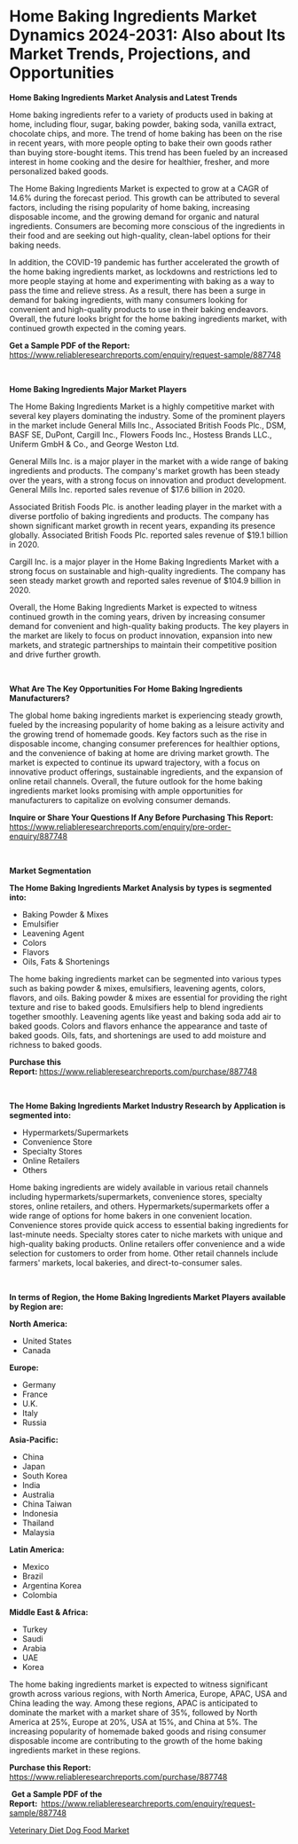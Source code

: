<p><h1>Home Baking Ingredients Market Dynamics 2024-2031: Also about Its Market Trends, Projections, and Opportunities</h1></p><p><strong>Home Baking Ingredients Market Analysis and Latest Trends</strong></p>
<p><p>Home baking ingredients refer to a variety of products used in baking at home, including flour, sugar, baking powder, baking soda, vanilla extract, chocolate chips, and more. The trend of home baking has been on the rise in recent years, with more people opting to bake their own goods rather than buying store-bought items. This trend has been fueled by an increased interest in home cooking and the desire for healthier, fresher, and more personalized baked goods.</p><p>The Home Baking Ingredients Market is expected to grow at a CAGR of 14.6% during the forecast period. This growth can be attributed to several factors, including the rising popularity of home baking, increasing disposable income, and the growing demand for organic and natural ingredients. Consumers are becoming more conscious of the ingredients in their food and are seeking out high-quality, clean-label options for their baking needs.</p><p>In addition, the COVID-19 pandemic has further accelerated the growth of the home baking ingredients market, as lockdowns and restrictions led to more people staying at home and experimenting with baking as a way to pass the time and relieve stress. As a result, there has been a surge in demand for baking ingredients, with many consumers looking for convenient and high-quality products to use in their baking endeavors. Overall, the future looks bright for the home baking ingredients market, with continued growth expected in the coming years.</p></p>
<p><strong>Get a Sample PDF of the Report:&nbsp;</strong> <a href="https://www.reliableresearchreports.com/enquiry/request-sample/887748">https://www.reliableresearchreports.com/enquiry/request-sample/887748</a></p>
<p>&nbsp;</p>
<p><strong>Home Baking Ingredients Major Market Players</strong></p>
<p><p>The Home Baking Ingredients Market is a highly competitive market with several key players dominating the industry. Some of the prominent players in the market include General Mills Inc., Associated British Foods Plc., DSM, BASF SE, DuPont, Cargill Inc., Flowers Foods Inc., Hostess Brands LLC., Uniferm GmbH & Co., and George Weston Ltd.</p><p>General Mills Inc. is a major player in the market with a wide range of baking ingredients and products. The company's market growth has been steady over the years, with a strong focus on innovation and product development. General Mills Inc. reported sales revenue of $17.6 billion in 2020.</p><p>Associated British Foods Plc. is another leading player in the market with a diverse portfolio of baking ingredients and products. The company has shown significant market growth in recent years, expanding its presence globally. Associated British Foods Plc. reported sales revenue of $19.1 billion in 2020.</p><p>Cargill Inc. is a major player in the Home Baking Ingredients Market with a strong focus on sustainable and high-quality ingredients. The company has seen steady market growth and reported sales revenue of $104.9 billion in 2020.</p><p>Overall, the Home Baking Ingredients Market is expected to witness continued growth in the coming years, driven by increasing consumer demand for convenient and high-quality baking products. The key players in the market are likely to focus on product innovation, expansion into new markets, and strategic partnerships to maintain their competitive position and drive further growth.</p></p>
<p>&nbsp;</p>
<p><strong>What Are The Key Opportunities For Home Baking Ingredients Manufacturers?</strong></p>
<p><p>The global home baking ingredients market is experiencing steady growth, fueled by the increasing popularity of home baking as a leisure activity and the growing trend of homemade goods. Key factors such as the rise in disposable income, changing consumer preferences for healthier options, and the convenience of baking at home are driving market growth. The market is expected to continue its upward trajectory, with a focus on innovative product offerings, sustainable ingredients, and the expansion of online retail channels. Overall, the future outlook for the home baking ingredients market looks promising with ample opportunities for manufacturers to capitalize on evolving consumer demands.</p></p>
<p><strong>Inquire or Share Your Questions If Any Before Purchasing This Report:</strong> <a href="https://www.reliableresearchreports.com/enquiry/pre-order-enquiry/887748">https://www.reliableresearchreports.com/enquiry/pre-order-enquiry/887748</a></p>
<p>&nbsp;</p>
<p><strong>Market Segmentation</strong></p>
<p><strong>The Home Baking Ingredients Market Analysis by types is segmented into:</strong></p>
<p><ul><li>Baking Powder & Mixes</li><li>Emulsifier</li><li>Leavening Agent</li><li>Colors</li><li>Flavors</li><li>Oils, Fats & Shortenings</li></ul></p>
<p><p>The home baking ingredients market can be segmented into various types such as baking powder & mixes, emulsifiers, leavening agents, colors, flavors, and oils. Baking powder & mixes are essential for providing the right texture and rise to baked goods. Emulsifiers help to blend ingredients together smoothly. Leavening agents like yeast and baking soda add air to baked goods. Colors and flavors enhance the appearance and taste of baked goods. Oils, fats, and shortenings are used to add moisture and richness to baked goods.</p></p>
<p><strong>Purchase this Report:&nbsp;</strong><a href="https://www.reliableresearchreports.com/purchase/887748">https://www.reliableresearchreports.com/purchase/887748</a></p>
<p>&nbsp;</p>
<p><strong>The Home Baking Ingredients Market Industry Research by Application is segmented into:</strong></p>
<p><ul><li>Hypermarkets/Supermarkets</li><li>Convenience Store</li><li>Specialty Stores</li><li>Online Retailers</li><li>Others</li></ul></p>
<p><p>Home baking ingredients are widely available in various retail channels including hypermarkets/supermarkets, convenience stores, specialty stores, online retailers, and others. Hypermarkets/supermarkets offer a wide range of options for home bakers in one convenient location. Convenience stores provide quick access to essential baking ingredients for last-minute needs. Specialty stores cater to niche markets with unique and high-quality baking products. Online retailers offer convenience and a wide selection for customers to order from home. Other retail channels include farmers' markets, local bakeries, and direct-to-consumer sales.</p></p>
<p>&nbsp;</p>
<p><strong>In terms of Region, the Home Baking Ingredients Market Players available by Region are:</strong></p>
<p>
    <p> <strong> North America: </strong>
        <ul>
            <li>United States</li>
            <li>Canada</li>
        </ul>
        </p> 
    <p> <strong> Europe: </strong>
        <ul>
            <li>Germany</li>
            <li>France</li>
            <li>U.K.</li>
            <li>Italy</li>
            <li>Russia</li>
        </ul>
        </p> 
    <p> <strong> Asia-Pacific: </strong>
        <ul>
            <li>China</li>
            <li>Japan</li>
            <li>South Korea</li>
            <li>India</li>
            <li>Australia</li>
            <li>China Taiwan</li>
            <li>Indonesia</li>
            <li>Thailand</li>
            <li>Malaysia</li>
        </ul>
        </p> 
    <p> <strong> Latin America: </strong>
        <ul>
            <li>Mexico</li>
            <li>Brazil</li>
            <li>Argentina Korea</li>
            <li>Colombia</li>
        </ul>
        </p> 
    <p> <strong> Middle East & Africa: </strong>
        <ul>
            <li>Turkey</li>
            <li>Saudi</li>
            <li>Arabia</li>
            <li>UAE</li>
            <li>Korea</li>
        </ul>
    </p>
    </p>
<p><p>The home baking ingredients market is expected to witness significant growth across various regions, with North America, Europe, APAC, USA and China leading the way. Among these regions, APAC is anticipated to dominate the market with a market share of 35%, followed by North America at 25%, Europe at 20%, USA at 15%, and China at 5%. The increasing popularity of homemade baked goods and rising consumer disposable income are contributing to the growth of the home baking ingredients market in these regions.</p></p>
<p><strong>Purchase this Report: </strong><a href="https://www.reliableresearchreports.com/purchase/887748">https://www.reliableresearchreports.com/purchase/887748</a></p>
<p>&nbsp;<strong>Get a Sample PDF of the Report:&nbsp;&nbsp;</strong><a href="https://www.reliableresearchreports.com/enquiry/request-sample/887748">https://www.reliableresearchreports.com/enquiry/request-sample/887748</a></p>
<p><strong></strong></p>
<p><p><a href="https://github.com/lbird53714/Market-Research-Report-List-4/blob/main/veterinary-diet-dog-food-market.md">Veterinary Diet Dog Food Market</a></p></p>